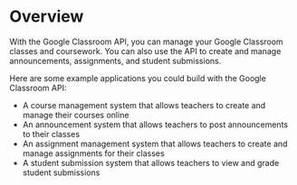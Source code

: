 # Overview

With the Google Classroom API, you can manage your Google Classroom classes and
coursework. You can also use the API to create and manage announcements,
assignments, and student submissions.

Here are some example applications you could build with the Google Classroom
API:

- A course management system that allows teachers to create and manage their
  courses online
- An announcement system that allows teachers to post announcements to their
  classes
- An assignment management system that allows teachers to create and manage
  assignments for their classes
- A student submission system that allows teachers to view and grade student
  submissions

